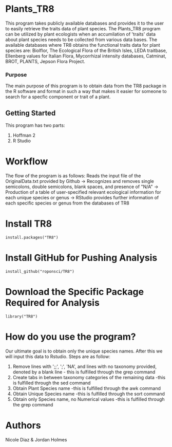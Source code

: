 # Plants_TR8

This program takes publicly available databases and provides it to the user to easily
retrieve the traits data of plant species. The Plants_TR8 program can be utilized by
plant ecologists when an accumilation of 'traits' data about plant species needs to be
collected from various data bases. The available databases where TR8 obtains the functional
traits data for plant species are: Biolflor, The Ecological Flora of the British Isles,
LEDA traitbase, Ellenberg values for Italian Flora, Mycorrhizal intensity databases,
Catminat, BROT, PLANTS, Jepson Flora Project.

### Purpose
The main purpose of this program is to obtain data from the TR8 package in the R
software and format in such a way that makes it easier for someone to search for
a specfic component or trait of a plant.

## Getting Started
This program has two parts:
1) Hoffman 2
2) R Studio

# Workflow

The flow of the program is as follows:
Reads the input file of the OriginalData.txt provided by Github ->
Recognizes and removes single semicolons, double semicolons, blank spaces, and presence of "N/A" ->
Production of a table of user-specified relevant ecological information for each unique species or genus ->
RStudio provides further information of each specific species or genus from the databases of TR8

# Install TR8
``` {r}
install.packages("TR8")
```

# Install GitHub for Pushing Analysis
``` {r}
install_github("roponsci/TR8")
```

# Download the Specific Package Required for Analysis
``` {r}
library("TR8")
```

# How do you use the program?
Our ultimate goal is to obtain only the unique species names. After this
we will input this data to Rstudio. Steps are as follow:

1) Remove lines with ';;', ';', 'NA', and lines with no taxonomy provided,
denoted by a blank line
        - this is fulfilled through the grep command
2) Create tabs in between taxonomy categories of the remaining data
        -this is fulfilled through the sed command
3) Obtain Plant Species name
        -this is fulfilled through the awk command
4) Obtain Unique Species name
        -this is fulfilled through the sort command
5) Obtain only Species name, no Numerical values
        -this is fulfilled through the grep command

# Authors
Nicole Diaz & Jordan Holmes

